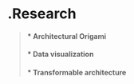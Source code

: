 
# .Research

> #### * Architectural Origami
> #### * Data visualization
> #### * Transformable architecture
